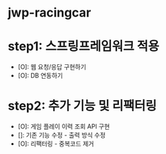 # jwp-racingcar

# step1: 스프링프레임워크 적용
- [O]: 웹 요청/응답 구현하기
- [O]: DB 연동하기

# step2: 추가 기능 및 리팩터링
- [O]: 게임 플레이 이력 조회 API 구현
- []: 기존 기능 수정 - 출력 방식 수정
- [O]: 리팩터링 - 중복코드 제거

